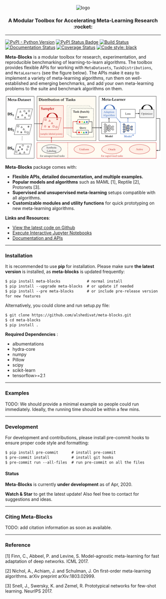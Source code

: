<p align="center"><img src="https://github.com/alshedivat/meta-blocks/blob/master/docs/figs/meta-blocks-2d.png?raw=true" alt="logo" width="400px" /></p>

<h3 align="center">A Modular Toolbox for Accelerating Meta-Learning Research :rocket:</h3>

----

[![PyPI - Python Version](https://img.shields.io/pypi/pyversions/meta-blocks)](https://pypi.org/project/meta-blocks/)
[![PyPI Status Badge](https://badge.fury.io/py/meta-blocks.svg)](https://pypi.org/project/meta-blocks/)
[![Build Status](https://travis-ci.org/alshedivat/meta-blocks.svg)](https://travis-ci.org/alshedivat/meta-blocks)
[![Documentation Status](https://readthedocs.org/projects/meta-blocks/badge/?version=latest)](https://meta-blocks.readthedocs.io/en/latest/?badge=latest)
[![Coverage Status](https://coveralls.io/repos/github/alshedivat/meta-blocks/badge.svg?branch=master)](https://coveralls.io/github/alshedivat/meta-blocks?branch=master)
[![Code style: black](https://img.shields.io/badge/code%20style-black-000000.svg)](https://github.com/psf/black)

**Meta-Blocks** is a modular toolbox for research, experimentation, and reproducible benchmarking of learning-to-learn algorithms.
The toolbox provides flexible APIs for working with `MetaDatasets`, `TaskDistributions`, and `MetaLearners` (see the figure below).
The APIs make it easy to implement a variety of meta-learning algorithms, run them on well-established and emerging benchmarks, and add your own meta-learning problems to the suite and benchmark algorithms on them. 

 ![System Illustration](docs/_static/img/system_illustration.png)

**Meta-Blocks** package comes with:

* **Flexible APIs, detailed documentation, and multiple examples.**
* **Popular models and algorithms** such as MAML [1], Reptile [2], Protonets [3].
* **Supervised and unsupervised meta-learning** setups compatible with all algorithms.
* **Customizable modules and utility functions** for quick prototyping on new meta-learning algorithms.

**Links and Resources**:

* [View the latest code on Github]()
* [Execute Interactive Jupyter Notebooks]()
* [Documentation and APIs]()

---

### Installation


It is recommended to use **pip** for installation. Please make sure
**the latest version** is installed, as **meta-blocks** is updated frequently:


```shell
$ pip install meta-blocks            # normal install
$ pip install --upgrade meta-blocks  # or update if needed
$ pip install --pre meta-blocks      # or include pre-release version for new features
```

Alternatively, you could clone and run setup.py file:

```
$ git clone https://github.com/alshedivat/meta-blocks.git
$ cd meta-blocks
$ pip install .
```

**Required Dependencies** :

* albumentations
* hydra-core
* numpy
* Pillow
* scipy
* scikit-learn
* tensorflow>=2.1

---

### Examples

TODO:
We should provide a minimal example so people could run immediately.
Ideally, the running time should be within a few mins.

----

### Development

For development and contributions, please install pre-commit hooks to ensure proper code style and formatting:

```shell
$ pip install pre-commit      # install pre-commit
$ pre-commit install          # install git hooks
$ pre-commit run --all-files  # run pre-commit on all the files
```

#### Status

**Meta-Blocks** is currently **under development** as of Apr, 2020.

**Watch & Star** to get the latest update! Also feel free to contact for suggestions and ideas.

----

### Citing Meta-Blocks

TODO: add citation information as soon as available.

----


### Reference

[1] Finn, C., Abbeel, P. and Levine, S. Model-agnostic meta-learning for fast adaptation of deep networks. ICML 2017.

[2] Nichol, A., Achiam, J. and Schulman, J. On first-order meta-learning algorithms. arXiv preprint arXiv:1803.02999.

[3] Snell, J., Swersky, K. and Zemel, R. Prototypical networks for few-shot learning. NeurIPS 2017.
